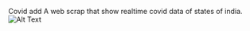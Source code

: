 Covid add
A web scrap that show realtime covid data of states of india.
![Alt Text](https://github.com/3112ik09/covid_app/blob/main/gif/AppRun.gif)

